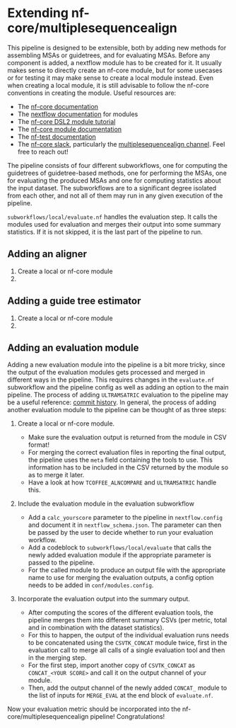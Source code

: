 # Extending nf-core/multiplesequencealign

This pipeline is designed to be extensible, both by adding new methods for assembling MSAs or guidetrees, and for evaluating MSAs.
Before any component is added, a nextflow module has to be created for it.
It usually makes sense to directly create an nf-core module, but for some usecases or for testing it may make sense to create a local module instead.
Even when creating a local module, it is still advisable to follow the nf-core conventions in creating the module.
Useful resources are:

- The [nf-core documentation](https://nf-co.re/docs/usage/tutorials/nf_core_usage_tutorial)
- The [nextflow documentation](https://www.nextflow.io/docs/latest/module.html) for modules
- The [nf-core DSL2 module tutorial](https://nf-co.re/docs/contributing/tutorials/dsl2_modules_tutorial)
- The [nf-core module documentation](https://nf-co.re/docs/contributing/modules)
- The [nf-test documentation](https://code.askimed.com/nf-test/docs/getting-started/)
- The [nf-core slack](https://nf-co.re/join), particularly the [multiplesequencealign channel](https://nfcore.slack.com/archives/C05LZ7EAYGK). Feel free to reach out!

The pipeline consists of four different subworkflows, one for computing the guidetrees of guidetree-based methods, one for performing the MSAs, one for evaluating the produced MSAs and one for computing statistics about the input dataset.
The subworkflows are to a significant degree isolated from each other, and not all of them may run in any given execution of the pipeline.

`subworkflows/local/evaluate.nf` handles the evaluation step. It calls the modules used for evaluation and merges their output into some summary statistics.
If it is not skipped, it is the last part of the pipeline to run.

## Adding an aligner

1. Create a local or nf-core module
2.

## Adding a guide tree estimator

1. Create a local or nf-core module
2.

## Adding an evaluation module

Adding a new evaluation module into the pipeline is a bit more tricky, since the output of the evaluation modules gets processed and merged in different ways in the pipeline.
This requires changes in the `evaluate.nf` subworkflow and the pipeline config as well as adding an option to the main pipeline.
The process of adding `ULTRAMSATRIC` evaluation to the pipeline may be a useful reference: [commit history](https://github.com/lrauschning/multiplesequencealign/commits/ultramsatric/).
In general, the process of adding another evaluation module to the pipeline can be thought of as three steps:

1. Create a local or nf-core module.

   - Make sure the evaluation output is returned from the module in CSV format!
   - For merging the correct evaluation files in reporting the final output, the pipeline uses the `meta` field containing the tools to use. This information has to be included in the CSV returned by the module so as to merge it later.
   - Have a look at how `TCOFFEE_ALNCOMPARE` and `ULTRAMSATRIC` handle this.

2. Include the evaluation module in the evaluation subworkflow

   - Add a `calc_yourscore` parameter to the pipeline in `nextflow.config` and document it in `nextflow_schema.json`. The parameter can then be passed by the user to decide whether to run your evaluation workflow.
   - Add a codeblock to `subworkflows/local/evaluate` that calls the newly added evaluation module if the appropriate parameter is passed to the pipeline.
   - For the called module to produce an output file with the appropriate name to use for merging the evaluation outputs, a config option needs to be added in `conf/modules.config`.

3. Incorporate the evaluation output into the summary output.

   - After computing the scores of the different evaluation tools, the pipeline merges them into different summary CSVs (per metric, total and in combination with the dataset statistics).
   - For this to happen, the output of the individual evaluation runs needs to be concatenated using the `CSVTK_CONCAT` module twice, first in the evaluation call to merge all calls of a single evaluation tool and then in the merging step.
   - For the first step, import another copy of `CSVTK_CONCAT` as `CONCAT_<YOUR SCORE>` and call it on the output channel of your module.
   - Then, add the output channel of the newly added `CONCAT_` module to the list of inputs for `MERGE_EVAL` at the end block of `evaluate.nf`.

Now your evaluation metric should be incorporated into the nf-core/multiplesequencealign pipeline!
Congratulations!
